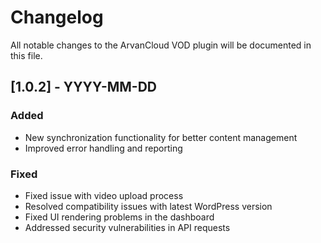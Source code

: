# Changelog

All notable changes to the ArvanCloud VOD plugin will be documented in this file.

## [1.0.2] - YYYY-MM-DD

### Added

- New synchronization functionality for better content management
- Improved error handling and reporting

### Fixed

- Fixed issue with video upload process
- Resolved compatibility issues with latest WordPress version
- Fixed UI rendering problems in the dashboard
- Addressed security vulnerabilities in API requests
